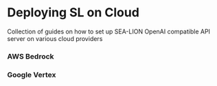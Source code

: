 # Deploying SL on Cloud

Collection of guides on how to set up SEA-LION OpenAI compatible API server on various cloud providers

### AWS Bedrock

### Google Vertex